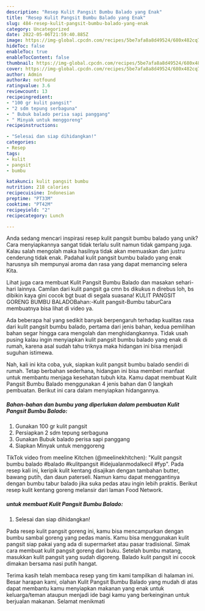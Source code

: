 ```yaml
---
description: "Resep Kulit Pangsit Bumbu Balado yang Enak"
title: "Resep Kulit Pangsit Bumbu Balado yang Enak"
slug: 484-resep-kulit-pangsit-bumbu-balado-yang-enak
category: Uncategorized
date: 2022-05-06T21:59:40.885Z
image: https://img-global.cpcdn.com/recipes/5be7afa8a8d49524/680x482cq70/kulit-pangsit-bumbu-balado-foto-resep-utama.jpg
hideToc: false
enableToc: true
enableTocContent: false
thumbnail: https://img-global.cpcdn.com/recipes/5be7afa8a8d49524/680x482cq70/kulit-pangsit-bumbu-balado-foto-resep-utama.jpg
cover: https://img-global.cpcdn.com/recipes/5be7afa8a8d49524/680x482cq70/kulit-pangsit-bumbu-balado-foto-resep-utama.jpg
author: Admin
authorAv: notfound
ratingvalue: 3.6
reviewcount: 13
recipeingredient:
- "100 gr kulit pangsit"
- "2 sdm tepung serbaguna"
- " Bubuk balado perisa sapi panggang"
- " Minyak untuk menggoreng"
recipeinstructions:

- "Selesai dan siap dihidangkan!"
categories:
- Resep
tags:
- kulit
- pangsit
- bumbu

katakunci: kulit pangsit bumbu 
nutrition: 218 calories
recipecuisine: Indonesian
preptime: "PT33M"
cooktime: "PT42M"
recipeyield: "2"
recipecategory: Lunch

---
```





Anda sedang mencari inspirasi resep kulit pangsit bumbu balado yang unik? Cara menyiapkannya sangat tidak terlalu sulit namun tidak gampang juga. Kalau salah mengolah maka hasilnya tidak akan memuaskan dan justru cenderung tidak enak. Padahal kulit pangsit bumbu balado yang enak harusnya sih mempunyai aroma dan rasa yang dapat memancing selera Kita.





Lihat juga cara membuat Kulit Pangsit Bumbu Balado dan masakan sehari-hari lainnya. Camilan dari kulit pangsit ga cmn bs dikukus n direbus loh, bs dibikin kaya gini cocok bgt buat di segala suasana! KULIT PANGSIT GORENG BUMBU BALADOBahan:-Kulit pangsit-Bumbu taburCara membuatnya bisa lihat di video ya.

Ada beberapa hal yang sedikit banyak berpengaruh terhadap kualitas rasa dari kulit pangsit bumbu balado, pertama dari jenis bahan, kedua pemilihan bahan segar hingga cara mengolah dan menghidangkannya. Tidak usah pusing kalau ingin menyiapkan kulit pangsit bumbu balado yang enak di rumah, karena asal sudah tahu triknya maka hidangan ini bisa menjadi suguhan istimewa.






Nah, kali ini kita coba, yuk, siapkan kulit pangsit bumbu balado sendiri di rumah. Tetap berbahan sederhana, hidangan ini bisa memberi manfaat untuk membantu menjaga kesehatan tubuh kita. Kamu dapat membuat Kulit Pangsit Bumbu Balado menggunakan 4 jenis bahan dan 0 langkah pembuatan. Berikut ini cara dalam menyiapkan hidangannya.

<!--inarticleads1-->

##### Bahan-bahan dan bumbu yang diperlukan dalam pembuatan Kulit Pangsit Bumbu Balado:

1. Gunakan 100 gr kulit pangsit
1. Persiapkan 2 sdm tepung serbaguna
1. Gunakan  Bubuk balado perisa sapi panggang
1. Siapkan  Minyak untuk menggoreng


TikTok video from meeline Kitchen (@meelinekhitchen): &#34;Kulit pangsit bumbu balado #balado #kulitpangsit #idejualanmodalkecil #fyp&#34;. Pada resep kali ini, keripik kulit kentang disajikan dengan tambahan butter, bawang putih, dan daun paterseli. Namun kamu dapat menggantinya dengan bumbu tabur balado jika suka pedas atau ingin lebih praktis. Berikut resep kulit kentang goreng melansir dari laman Food Network. 

<!--inarticleads2-->

#####  untuk membuat Kulit Pangsit Bumbu Balado:


1. Selesai dan siap dihidangkan!

Pada resep kulit pangsit goreng ini, kamu bisa mencampurkan dengan bumbu sambal goreng yang pedas manis. Kamu bisa menggunakan kulit pangsit siap pakai yang ada di supermarket atau pasar tradisional. Simak cara membuat kulit pangsit goreng dari buku. Setelah bumbu matang, masukkan kulit pangsit yang sudah digoreng. Balado kulit pangsit ini cocok dimakan bersama nasi putih hangat. 

Terima kasih telah membaca resep yang tim kami tampilkan di halaman ini. Besar harapan kami, olahan Kulit Pangsit Bumbu Balado yang mudah di atas dapat membantu kamu menyiapkan makanan yang enak untuk keluarga/teman ataupun menjadi ide bagi kamu yang berkeinginan untuk berjualan makanan. Selamat menikmati
